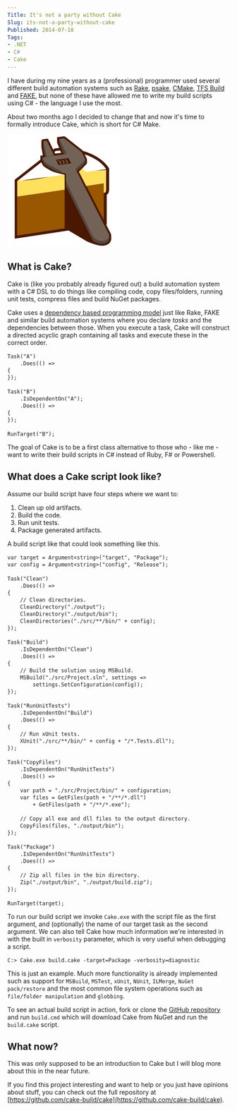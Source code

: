 ```yaml
---
Title: It's not a party without Cake
Slug: its-not-a-party-without-cake
Published: 2014-07-18
Tags:
- .NET
- C#
- Cake
---
```


I have during my nine years as a (professional) programmer used several different build automation systems such as [Rake](https://github.com/ruby/rake), [psake](https://github.com/psake/psake), [CMake](http://www.cmake.org/), [TFS Build](http://msdn.microsoft.com/en-us/library/ms181709.aspx) and [FAKE](http://fsharp.github.io/FAKE/), but none of these have allowed me to write my build scripts using C# - the language I use the most.

About two months ago I decided to change that and now it's time to formally introduce Cake, which is short for C# Make.

<!--excerpt-->

![Build Status](/images/cake-medium.png)

## What is Cake?

Cake is (like you probably already figured out) a build automation system with a C# DSL to do things like compiling code, copy files/folders, running unit tests, compress files and build NuGet packages. 

Cake uses a [dependency based programming model](http://martinfowler.com/articles/rake.html#DependencyBasedProgramming) just like Rake, FAKE and similar build automation systems where you declare *tasks* and the dependencies between those. When you execute a task, Cake will construct a directed acyclic graph containing all tasks and execute these in the correct order.

    Task("A")
        .Does(() =>
    {
    });

    Task("B")
        .IsDependentOn("A");
        .Does(() =>
    {
    });

    RunTarget("B");

The goal of Cake is to be a first class alternative to those who - like me - want to write their build scripts in C# instead of Ruby, F# or Powershell.

## What does a Cake script look like?

Assume our build script have four steps where we want to:

1. Clean up old artifacts.
2. Build the code.
3. Run unit tests.
4. Package generated artifacts.

A build script like that could look something like this.

    var target = Argument<string>("target", "Package");
    var config = Argument<string>("config", "Release");

    Task("Clean")
        .Does(() =>
    {
        // Clean directories.
        CleanDirectory("./output");
        CleanDirectory("./output/bin");
        CleanDirectories("./src/**/bin/" + config);
    });

    Task("Build")
        .IsDependentOn("Clean")
        .Does(() =>
    {
        // Build the solution using MSBuild.
        MSBuild("./src/Project.sln", settings => 
            settings.SetConfiguration(config));     
    });

    Task("RunUnitTests")
        .IsDependentOn("Build")
        .Does(() =>
    {
        // Run xUnit tests.
        XUnit("./src/**/bin/" + config + "/*.Tests.dll");
    });

    Task("CopyFiles")
        .IsDependentOn("RunUnitTests")
        .Does(() =>
    {
        var path = "./src/Project/bin/" + configuration;    
        var files = GetFiles(path + "/**/*.dll") 
            + GetFiles(path + "/**/*.exe");

        // Copy all exe and dll files to the output directory.
        CopyFiles(files, "./output/bin");
    });    

    Task("Package")
        .IsDependentOn("RunUnitTests")
        .Does(() =>
    {
        // Zip all files in the bin directory.
        Zip("./output/bin", "./output/build.zip");
    });

    RunTarget(target);

To run our build script we invoke `Cake.exe` with the script file as the first argument, and (optionally) the name of our target task as the second argument. We can also tell Cake how much information we're interested in with the built in `verbosity` parameter, which is very useful when debugging a script.

    C:> Cake.exe build.cake -target=Package -verbosity=diagnostic

This is just an example. Much more functionality is already implemented such as support for `MSBuild`, `MSTest`, `xUnit`, `NUnit`, `ILMerge`, `NuGet pack/restore` and the most common file system operations such as `file/folder manipulation` and `globbing`.

To see an actual build script in action, fork or clone the [GitHub repository](https://github.com/cake-build/cake) and run `build.cmd` which will download Cake from NuGet and run the `build.cake` script.

## What now?

This was only supposed to be an introduction to Cake but I will blog more about this in the near future.

If you find this project interesting and want to help or you just have opinions about stuff, you can check out the full repository at [https://github.com/cake-build/cake](https://github.com/cake-build/cake).